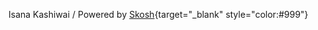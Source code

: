 Isana Kashiwai / Powered by [Skosh](https://gitlab.com/isnksw/skosh){target="_blank" style="color:#999"}